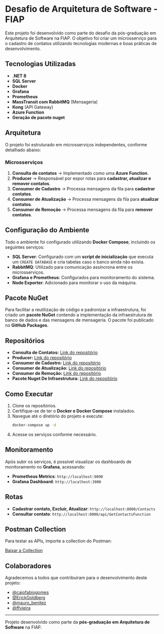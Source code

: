 # Desafio de Arquitetura de Software - FIAP

Este projeto foi desenvolvido como parte do desafio da pós-graduação em Arquitetura de Software na FIAP. O objetivo foi criar um microsserviço para o cadastro de contatos utilizando tecnologias modernas e boas práticas de desenvolvimento.

## Tecnologias Utilizadas
- **.NET 8**
- **SQL Server**
- **Docker**
- **Grafana**
- **Prometheus**
- **MassTransit com RabbitMQ** (Mensageria)
- **Kong** (API Gateway)
- **Azure Function**
- **Geração de pacote nuget**

## Arquitetura
O projeto foi estruturado em microsserviços independentes, conforme detalhado abaixo:

### Microsserviços
1. **Consulta de contatos** → Implementado como uma **Azure Function**.
2. **Producer** → Responsável por expor rotas para **cadastrar, atualizar e remover contatos**.
3. **Consumer de Cadastro** → Processa mensagens da fila para **cadastrar contatos**.
4. **Consumer de Atualização** → Processa mensagens da fila para **atualizar contatos**.
5. **Consumer de Remoção** → Processa mensagens da fila para **remover contatos**.

## Configuração do Ambiente
Todo o ambiente foi configurado utilizando **Docker Compose**, incluindo os seguintes serviços:
- **SQL Server**: Configurado com um **script de inicialização** que executa um `CREATE DATABASE` e cria tabelas caso o banco ainda não exista.
- **RabbitMQ**: Utilizado para comunicação assíncrona entre os microsserviços.
- **Grafana e Prometheus**: Configurados para monitoramento do sistema.
- **Node Exporter**: Adicionado para monitorar o uso da máquina.

## Pacote NuGet
Para facilitar a reutilização de código e padronizar a infraestrutura, foi criado um **pacote NuGet** contendo a implementação da infraestrutura de banco de dados e das mensagens de mensageria. O pacote foi publicado no **GitHub Packages**.

## Repositórios
- **Consulta de Contatos:** [Link do repositório](https://github.com/ErickGoldberg/TCFiapConsultContactsFunction)
- **Producer:** [Link do repositório](https://github.com/Mauro-Benitez/TechChallengeFiapMicrosserviceProducerCreateContact)
- **Consumer de Cadastro:** [Link do repositório](https://github.com/caiofabiogomes/TechChallengeFiapMicrosserviceConsumerCreateContact)
- **Consumer de Atualização:** [Link do repositório](https://github.com/ffvieira/TechChallengeFiapMicrosserviceConsumerUpdateContact)
- **Consumer de Remoção:** [Link do repositório](https://github.com/ErickGoldberg/TechChallengeFiapMicrosserviceConsumerDeleteContact)
- **Pacote Nuget De Infraestrutura:** [Link do repositório](https://github.com/caiofabiogomes/TechChallenge.SDK)


## Como Executar
1. Clone os repositórios.
2. Certifique-se de ter o **Docker e Docker Compose** instalados.
3. Navegue até o diretório do projeto e execute:
   ```sh
   docker-compose up -d
   ```
4. Acesse os serviços conforme necessário.

## Monitoramento
Após subir os serviços, é possível visualizar os dashboards de monitoramento no **Grafana**, acessando:
- **Prometheus Metrics**: `http://localhost:9090`
- **Grafana Dashboard**: `http://localhost:3000`

## Rotas
 
- **Cadastrar contato, Excluir, Atualizar**: `http://localhost:8000/Contacts`
- **Consultar contato**: `http://localhost:8000/api/GetContactsFunction`

## Postman Collection

Para testar as APIs, importe a collection do Postman:

[Baixar a Collection](./postman/techChallengeFIAP.postman_collection.json)


## Colaboradores
Agradecemos a todos que contribuíram para o desenvolvimento deste projeto:
- [@caiofabiogomes](https://github.com/caiofabiogomes)
- [@ErickGoldberg](https://github.com/ErickGoldberg)
- [@mauro_benitez](https://github.com/mauro_benitez)
- [@ffvieira](https://github.com/ffvieira)



---
Projeto desenvolvido como parte da **pós-graduação em Arquitetura de Software** na FIAP.

